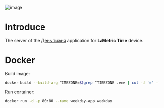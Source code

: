 ![image](image.jpeg "image")

# Introduce

The server of the [День тижня](https://apps.lametric.com/apps/%D0%B4%D0%B5%D0%BD%D1%8C_%D1%82%D0%B8%D0%B6%D0%BD%D1%8F/11056) application for **LaMetric Time** device.


# Docker

Build image:
```bash
docker build --build-arg TIMEZONE=$(grep ^TIMEZONE .env | cut -d '=' -f2) -t weekday .
```

Run container:
```bash
docker run -d -p 80:80 --name weekday-app weekday
```
